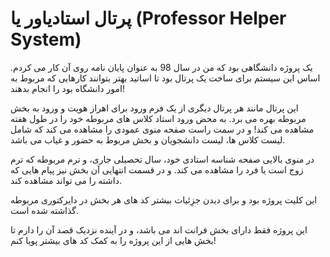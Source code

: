 # پرتال استادیاور یا (Professor Helper System) 

یک پروژه دانشگاهی بود که من در سال 98 به عنوان پایان نامه روی آن کار می کردم. اساس این سیستم برای ساخت یک پرتال بود تا اساتید بهتر بتوانند کارهایی که مربوط به امور دانشگاه بود را انجام بدهند!

این پرتال مانند هر پرتال دیگری از یک فرم ورود برای اهراز هویت و ورود به بخش مربوطه بهره می برد. به محض ورود استاد کلاس های مربوطه خود را در طول هفته مشاهده می کند! و در سمت راست صفحه منوی عمودی را مشاهده می کند که شامل لیست کلاس ها، لیست دانشجویان و بخش مربوط به حضور و غیاب می باشد.

در منوی بالایی صفحه شناسه استادی خود، سال تحصیلی جاری، و ترم مربوطه که ترم زوج است یا فرد را مشاهده می کند. و در قسمت انتهایی آن بخش نیز پیام هایی که داشته را می تواند مشاهده کند.

این کلیت پروژه بود و برای دیدن جزِئیات بیشتر کد های هر بخش در دایرکتوری مربوطه گذاشته شده است. 

این پروژه فقط دارای بخش فرانت اند می باشد، و در آینده نزدیک قصد آن را دارم تا بخش هایی از این پروژه را به کمک کد های بیشتر پویا کنم!
